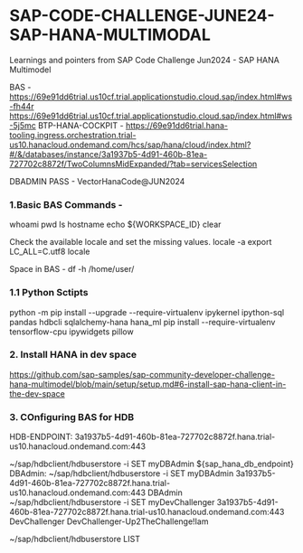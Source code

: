 # SAP-CODE-CHALLENGE-JUNE24-SAP-HANA-MULTIMODAL
Learnings and pointers from SAP Code Challenge Jun2024 - SAP HANA Multimodel

BAS - 
https://69e91dd6trial.us10cf.trial.applicationstudio.cloud.sap/index.html#ws-fh44r
https://69e91dd6trial.us10cf.trial.applicationstudio.cloud.sap/index.html#ws-5j5mc
BTP-HANA-COCKPIT - https://69e91dd6trial.hana-tooling.ingress.orchestration.trial-us10.hanacloud.ondemand.com/hcs/sap/hana/cloud/index.html?#/&/databases/instance/3a1937b5-4d91-460b-81ea-727702c8872f/TwoColumnsMidExpanded/?tab=servicesSelection

DBADMIN PASS - VectorHanaCode@JUN2024

### 1.Basic BAS Commands - 
whoami
pwd
ls
hostname
echo ${WORKSPACE_ID}
clear

Check the available locale and set the missing values.
locale -a
export LC_ALL=C.utf8
locale

Space in BAS - df -h /home/user/

### 1.1 Python Sctipts
python -m pip install --upgrade --require-virtualenv ipykernel ipython-sql pandas hdbcli sqlalchemy-hana hana_ml
pip install --require-virtualenv tensorflow-cpu ipywidgets pillow


### 2. Install HANA in dev space 

https://github.com/sap-samples/sap-community-developer-challenge-hana-multimodel/blob/main/setup/setup.md#6-install-sap-hana-client-in-the-dev-space

### 3. COnfiguring BAS for HDB
HDB-ENDPOINT: 3a1937b5-4d91-460b-81ea-727702c8872f.hana.trial-us10.hanacloud.ondemand.com:443

~/sap/hdbclient/hdbuserstore -i SET myDBAdmin ${sap_hana_db_endpoint} DBAdmin:
~/sap/hdbclient/hdbuserstore -i SET myDBAdmin 3a1937b5-4d91-460b-81ea-727702c8872f.hana.trial-us10.hanacloud.ondemand.com:443 DBAdmin
~/sap/hdbclient/hdbuserstore -i SET myDevChallenger 3a1937b5-4d91-460b-81ea-727702c8872f.hana.trial-us10.hanacloud.ondemand.com:443 DevChallenger
DevChallenger-Up2TheChallenge!Iam

~/sap/hdbclient/hdbuserstore LIST
